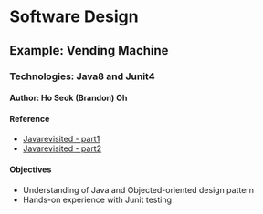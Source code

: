 # Software Design
## Example: Vending Machine
### Technologies: Java8 and Junit4
#### Author: Ho Seok (Brandon) Oh

#### Reference
- [Javarevisited - part1](https://javarevisited.blogspot.com/2016/06/design-vending-machine-in-java.html)
- [Javarevisited - part2](https://javarevisited.blogspot.com/2016/06/java-object-oriented-analysis-and-design-vending-machine-part-2.html)


#### Objectives
- Understanding of Java and Objected-oriented design pattern
- Hands-on experience with Junit testing
